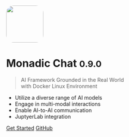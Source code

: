 <img src="/assets/images/favicon/favicon.png" width="100px" style="border-radius: 20%;"/>

# Monadic Chat <small>0.9.0</small>

> AI Framework Grounded in the Real World<br />with Docker Linux Environment

- Utilize a diverse range of AI models
- Engage in multi-modal interactions
- Enable AI-to-AI communication
- JuptyerLab integration

[Get Started](#monadic-chat)
[GitHub](https://github.com/yohasebe/monadic-chat/)

